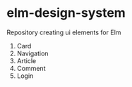 # elm-design-system

Repository creating ui elements for Elm 

1. Card
2. Navigation 
3. Article
4. Comment
5. Login